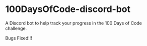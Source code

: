 # 100DaysOfCode-discord-bot

A Discord bot to help track your progress in the 100 Days of Code challenge.

Bugs Fixed!!!
